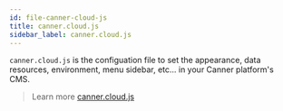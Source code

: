 ```yaml
---
id: file-canner-cloud-js
title: canner.cloud.js
sidebar_label: canner.cloud.js
---
```


`canner.cloud.js` is the configuation file to set the appearance, data resources, environment, menu sidebar, etc... in your Canner platform's CMS.

> Learn more [canner.cloud.js](cli-canner-cloud-js.md)
